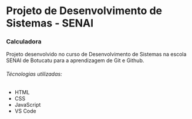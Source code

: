 # Projeto de Desenvolvimento de Sistemas - SENAI 

### Calculadora

Projeto desenvolvido no curso de Desenvolvimento de Sistemas na escola SENAI de Botucatu para a aprendizagem de Git e Github.

###### Técnologias utilizadas:
- HTML
- CSS
- JavaScript
- VS Code 